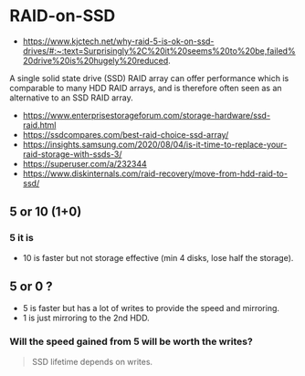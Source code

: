 # RAID-on-SSD

* https://www.kjctech.net/why-raid-5-is-ok-on-ssd-drives/#:~:text=Surprisingly%2C%20it%20seems%20to%20be,failed%20drive%20is%20hugely%20reduced.

A single solid state drive (SSD) RAID array can offer performance which is comparable to many HDD RAID arrays, and is therefore often seen as an alternative to an SSD RAID array.

* https://www.enterprisestorageforum.com/storage-hardware/ssd-raid.html
* https://ssdcompares.com/best-raid-choice-ssd-array/
* https://insights.samsung.com/2020/08/04/is-it-time-to-replace-your-raid-storage-with-ssds-3/
* https://superuser.com/a/232344
* https://www.diskinternals.com/raid-recovery/move-from-hdd-raid-to-ssd/

## 5 or 10 (1+0)

### 5 it is

* 10 is faster but not storage effective (min 4 disks, lose half the storage).

## 5 or 0 ?

* 5 is faster but has a lot of writes to provide the speed and mirroring.
* 1 is just mirroring to the 2nd HDD.

### Will the speed gained from 5 will be worth the writes?

> SSD lifetime depends on writes.
